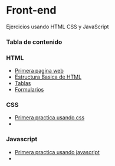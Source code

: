 # Front-end
Ejercicios usando HTML CSS y JavaScript

### Tabla de contenido

### HTML
  - [Primera pagina web](https://urielmendozag.github.io/Front-end/src/1/index.html) 
  - [Estructura Basica de HTML](https://urielmendozag.github.io/Front-end/src/2/index.html)
  - [Tablas](https://urielmendozag.github.io/Front-end/src/3/index.html)
  - [Formularios](https://urielmendozag.github.io/Front-end/src/4/index.html)
  
### CSS
  - [Primera practica usando css](https://urielmendozag.github.io/Front-end/src/5/index.html)
  - []()
  
 ### Javascript
  - [Primera practica usando javascript](https://urielmendozag.github.io/Front-end/src/5/index.html)
  - []()
